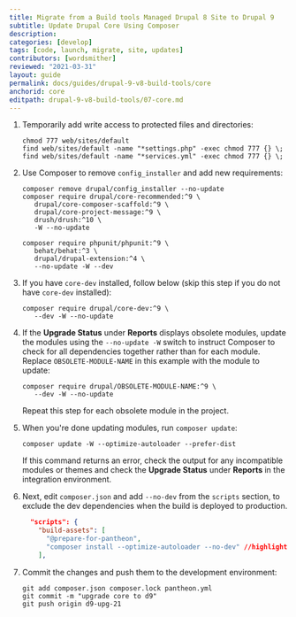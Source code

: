 ```yaml
---
title: Migrate from a Build tools Managed Drupal 8 Site to Drupal 9
subtitle: Update Drupal Core Using Composer
description: 
categories: [develop]
tags: [code, launch, migrate, site, updates]
contributors: [wordsmither]
reviewed: "2021-03-31"
layout: guide
permalink: docs/guides/drupal-9-v8-build-tools/core
anchorid: core
editpath: drupal-9-v8-build-tools/07-core.md
---
```

1. Temporarily add write access to protected files and directories:

   ```bash{promptUser: user}
   chmod 777 web/sites/default
   find web/sites/default -name "*settings.php" -exec chmod 777 {} \;
   find web/sites/default -name "*services.yml" -exec chmod 777 {} \;
   ```

1. Use Composer to remove `config_installer` and add new requirements:

   ```bash{outputLines: 3-7,9-11}
   composer remove drupal/config_installer --no-update
   composer require drupal/core-recommended:^9 \
      drupal/core-composer-scaffold:^9 \
      drupal/core-project-message:^9 \
      drush/drush:^10 \
      -W --no-update

   composer require phpunit/phpunit:^9 \
      behat/behat:^3 \
      drupal/drupal-extension:^4 \
      --no-update -W --dev
   ```

1. If you have `core-dev` installed, follow below (skip this step if you do not have `core-dev` installed):

   ```bash{outputLines: 2}
   composer require drupal/core-dev:^9 \
      --dev -W --no-update
   ```

1. If the **Upgrade Status** under **Reports** displays obsolete modules, update the modules using the `--no-update -W` switch to instruct Composer to check for all dependencies together rather than for each module. Replace `OBSOLETE-MODULE-NAME` in this example with the module to update:

   ```bash{outputLines: 2}
   composer require drupal/OBSOLETE-MODULE-NAME:^9 \
      --dev -W --no-update
   ```

   Repeat this step for each obsolete module in the project.

1. When you're done updating modules, run `composer update`:

   ```bash{promptUser: user}
   composer update -W --optimize-autoloader --prefer-dist
   ```

   If this command returns an error, check the output for any incompatible modules or themes and check the **Upgrade Status** under **Reports** in the integration environment.

1. Next, edit `composer.json` and add `--no-dev` from the `scripts` section, to exclude the dev dependencies when the build is deployed to production.

   ```json:title=composer.json
     "scripts": {
       "build-assets": [
         "@prepare-for-pantheon",
         "composer install --optimize-autoloader --no-dev" //highlight-line
       ],
   ```

1. Commit the changes and push them to the development environment:

   ```bash{promptUser: user}
   git add composer.json composer.lock pantheon.yml
   git commit -m "upgrade core to d9"
   git push origin d9-upg-21
   ```

